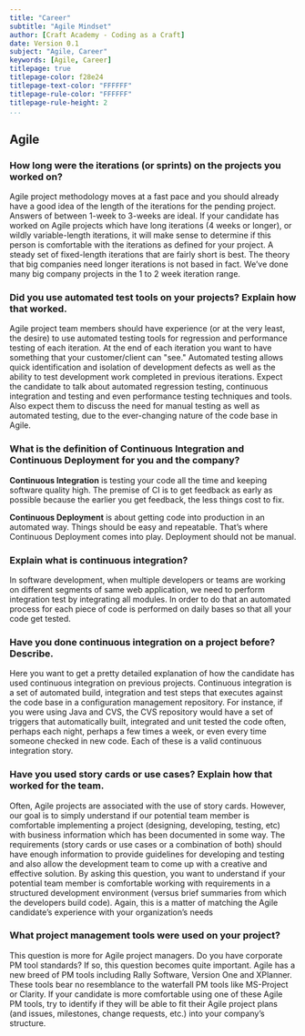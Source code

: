 ```yaml
---
title: "Career"
subtitle: "Agile Mindset"
author: [Craft Academy - Coding as a Craft]
date: Version 0.1
subject: "Agile, Career"
keywords: [Agile, Career]
titlepage: true
titlepage-color: f28e24
titlepage-text-color: "FFFFFF"
titlepage-rule-color: "FFFFFF"
titlepage-rule-height: 2
...
```


## Agile

### How long were the iterations (or sprints) on the projects you worked on?

Agile project methodology moves at a fast pace and you should already have a good idea of the length of the iterations for the pending project. Answers of between 1-week to 3-weeks are ideal. If your candidate has worked on Agile projects which have long iterations (4 weeks or longer), or wildly variable-length iterations, it will make sense to determine if this person is comfortable with the iterations as defined for your project. A steady set of fixed-length iterations that are fairly short is best. The theory that big companies need longer iterations is not based in fact. We’ve done many big company projects in the 1 to 2 week iteration range.

### Did you use automated test tools on your projects? Explain how that worked.
Agile project team members should have experience (or at the very least, the desire) to use automated testing tools for regression and performance testing of each iteration. At the end of each iteration you want to have something that your customer/client can "see." Automated testing allows quick identification and isolation of development defects as well as the ability to test development work completed in previous iterations. Expect the candidate to talk about automated regression testing, continuous integration and testing and even performance testing techniques and tools. Also expect them to discuss the need for manual testing as well as automated testing, due to the ever-changing nature of the code base in Agile.

### What is the definition of Continuous Integration and Continuous Deployment for you and the company?

**Continuous Integration** is testing your code all the time and keeping software quality high. The premise of CI is to get feedback as early as possible because the earlier you get feedback, the less things cost to fix. 

**Continuous Deployment** is about getting code into production in an automated way. Things should be easy and repeatable. That’s where Continuous Deployment comes into play. Deployment should not be manual.

### Explain what is continuous integration?
In software development, when multiple developers or teams are working on different segments of same web application, we need to perform integration test by integrating all modules.  In order to do that an automated process for each piece of code is performed on daily bases so that all your code get tested.

### Have you done continuous integration on a project before? Describe.

Here you want to get a pretty detailed explanation of how the candidate has used continuous integration on previous projects. Continuous integration is a set of automated build, integration and test steps that executes against the code base in a configuration management repository. For instance, if you were using Java and CVS, the CVS repository would have a set of triggers that automatically built, integrated and unit tested the code often, perhaps each night, perhaps a few times a week, or even every time someone checked in new code. Each of these is a valid continuous integration story.



### Have you used story cards or use cases? Explain how that worked for the team.

Often, Agile projects are associated with the use of story cards. However, our goal is to simply understand if our potential team member is comfortable implementing a project (designing, developing, testing, etc) with business information which has been documented in some way. The requirements (story cards or use cases or a combination of both) should have enough information to provide guidelines for developing and testing and also allow the development team to come up with a creative and effective solution. By asking this question, you want to understand if your potential team member is comfortable working with requirements in a structured development environment (versus brief summaries from which the developers build code). Again, this is a matter of matching the Agile candidate’s experience with your organization’s needs

### What project management tools were used on your project?
This question is more for Agile project managers. Do you have corporate PM tool standards? If so, this question becomes quite important. Agile has a new breed of PM tools including Rally Software, Version One and XPlanner. These tools bear no resemblance to the waterfall PM tools like MS-Project or Clarity. If your candidate is more comfortable using one of these Agile PM tools, try to identify if they will be able to fit their Agile project plans (and issues, milestones, change requests, etc.) into your company’s structure.
